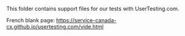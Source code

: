This folder contains support files for our tests with UserTesting.com.

French blank page:
https://service-canada-cx.github.io/usertesting.com/vide.html
